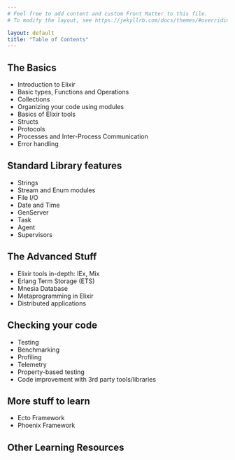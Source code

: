 ```yaml
---
# Feel free to add content and custom Front Matter to this file.
# To modify the layout, see https://jekyllrb.com/docs/themes/#overriding-theme-defaults

layout: default
title: "Table of Contents"
---
```

## The Basics
- Introduction to Elixir
- Basic types, Functions and Operations
- Collections
- Organizing your code using modules
- Basics of Elixir tools
- Structs
- Protocols
- Processes and Inter-Process Communication
- Error handling

## Standard Library features
- Strings
- Stream and Enum modules
- File I/O
- Date and Time
- GenServer
- Task
- Agent
- Supervisors

## The Advanced Stuff
- Elixir tools in-depth: IEx, Mix
- Erlang Term Storage (ETS)
- Mnesia Database
- Metaprogramming in Elixir
- Distributed applications

## Checking your code
- Testing
- Benchmarking
- Profiling
- Telemetry
- Property-based testing
- Code improvement with 3rd party tools/libraries

## More stuff to learn
- Ecto Framework
- Phoenix Framework

## Other Learning Resources